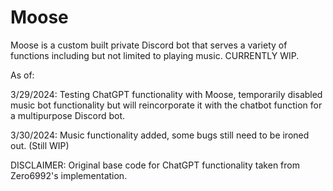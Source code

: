 # Moose
Moose is a custom built private Discord bot that serves a variety of functions including but not limited to playing music. CURRENTLY WIP.

As of:

3/29/2024: Testing ChatGPT functionality with Moose, temporarily disabled music bot functionality but will reincorporate it with the chatbot function for a multipurpose Discord bot.

3/30/2024: Music functionality added, some bugs still need to be ironed out. (Still WIP)

DISCLAIMER: Original base code for ChatGPT functionality taken from Zero6992's implementation.
